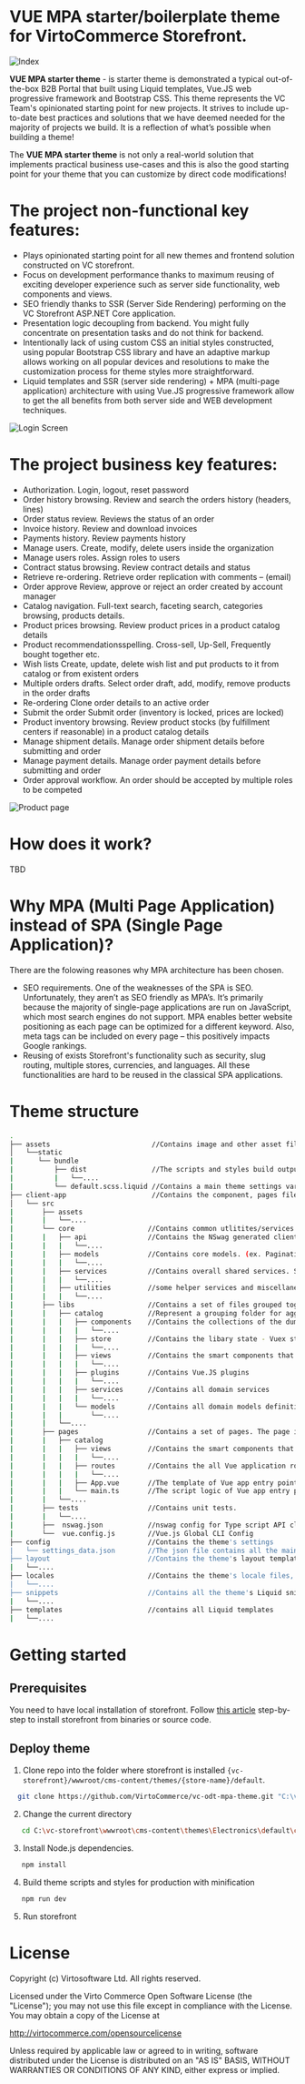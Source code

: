 # VUE MPA starter/boilerplate theme for VirtoCommerce Storefront.

![Index](https://user-images.githubusercontent.com/66079752/90002067-75540d00-dc92-11ea-9688-3a88ebfcea21.jpg)

**VUE MPA starter theme** - is starter theme is demonstrated a typical out-of-the-box B2B Portal that built using Liquid templates, Vue.JS web progressive framework and Bootstrap CSS.
 This theme represents the VC Team's opinionated starting point for new projects. It strives to include up-to-date best practices and solutions that we have deemed needed for the majority of projects we build. It is a reflection of what’s possible when building a theme! 

The **VUE MPA starter theme** is not only a real-world solution that implements practical business use-cases and  this is also the good starting point for your theme that you can customize by direct code modifications!

# The project non-functional key features:

- Plays opinionated starting point for all new themes and frontend solution constructed on VC storefront. 
- Focus on development performance thanks to maximum reusing of exciting developer experience such as server side functionality, web components and views.
- SEO friendly thanks to SSR (Server Side Rendering) performing on the VC Storefront ASP.NET Core application.
- Presentation logic decoupling from backend. You might fully concentrate on  presentation tasks and do not think for backend. 
- Intentionally lack of using custom CSS an initial styles constructed, using popular Bootstrap CSS library  and have an adaptive markup allows working on all popular devices and resolutions to make the customization process for theme styles  more straightforward. 
- Liquid templates and SSR (server side rendering)  + MPA (multi-page application) architecture with using Vue.JS progressive framework allow to get the all benefits from both server side and WEB development techniques.
  

![Login Screen](https://user-images.githubusercontent.com/66079752/90002356-daa7fe00-dc92-11ea-82ea-7a9f3aaee41d.jpg)
  
# The project business key features:

- Authorization. Login, logout, reset password
- Order history browsing. Review and search the orders history (headers, lines)
- Order status review. Reviews the status of an order
- Invoice history. Review and download invoices 
- Payments history.	Review payments history
- Manage users.	Create, modify, delete users inside the organization
- Manage users roles. Assign roles to users
- Contract status browsing.	Review contract details and status
- Retrieve re-ordering.	Retrieve order replication with comments – (email)
- Order approve	Review, approve or reject an order created by account manager
- Catalog navigation. Full-text  search, faceting search, categories browsing, products details.
- Product prices browsing.	Review product prices in a product catalog details
- Product recommendationsspelling. Cross-sell, Up-Sell, Frequently bought together etc.
- Wish lists	Create, update, delete wish list and put products to it from catalog or from existent orders
- Multiple orders drafts. Select order draft, add, modify, remove products in the order drafts
- Re-ordering	Clone order details to an active order 
- Submit the order	Submit order (inventory is locked, prices are locked)
- Product inventory browsing. Review product stocks (by fulfillment centers if reasonable) in a product catalog details
- Manage shipment details. Manage order shipment details before submitting and order
- Manage payment details. Manage order payment details before submitting and order
- Order approval workflow.	An order should be accepted by multiple roles to be competed

![Product page](https://user-images.githubusercontent.com/66079752/90002565-19d64f00-dc93-11ea-9c7e-b4f0e996af24.jpg)

# How does it work?
TBD
# Why MPA (Multi Page Application) instead of SPA (Single Page Application)?
There are the folowing  reasones why MPA architecture has been chosen. 
- SEO requirements. One of the weaknesses of the SPA is SEO. Unfortunately, they aren’t as SEO friendly as MPA’s. It’s primarily because the majority of single-page applications are run on JavaScript, which most search engines do not support. MPA enables better website positioning as each page can be optimized for a different keyword. Also, meta tags can be included on every page – this positively impacts Google rankings.
- Reusing of exists Storefront's functionality such as security, slug routing, multiple stores, currencies, and languages. All these functionalities are hard to be reused in the classical SPA applications. 

# Theme structure
```bash
.
├── assets                         //Contains image and other asset files to be copied as-is when you build your application.
│   └──static
|      └── bundle  
|          ├── dist                //The scripts and styles build output folder. Contains all resulting js and css bundles.
|          |   └──....
|          └── default.scss.liquid //Contains a main theme settings variables and used for theme color scheme customization
├── client-app                     //Contains the component, pages files of the Vue.JS MPA application.
│   └── src
|       ├── assets
|       |   └──....
|       └── core                  //Contains common utlitites/services that can be shared and used by any pages and libraries.
|       |   ├── api               //Contains the NSwag generated clients to the storefront REST API
|       |   |   └──....
|       |   ├── models            //Contains core models. (ex. Pagination)
|       |   |   └──....
|       |   ├── services          //Contains overall shared services. Such as AxiosInstance or InitializationService (implement common init logic for all pages).
|       |   |   └──....
|       |   ├── utilities         //some helper services and miscellaneous utils
|       |   |   └──....
|       ├── libs                  //Contains a set of files grouped together in folders by their domain context. The main purpose is code reusing and simple project maintenance. 
|       |   ├── catalog           //Represent a grouping folder for aggregate all building blocks for the particular domain context (e.g catalog browsing)
|       |   |   ├── components    //Contains the collections of the dumb or presentation components specific only for this domain context. 
|       |   |   |   └──....
|       |   |   ├── store         //Contains the libary state - Vuex store modules (state, mutators, getters).
|       |   |   |   └──....
|       |   |   ├── views         //Contains the smart components that immplements the particular use cases.
|       |   |   |   └──....
|       |   |   ├── plugins       //Contains Vue.JS plugins
|       |   |   |   └──....
|       |   |   ├── services      //Contains all domain services
|       |   |   |   └──....
|       |   |   └── models        //Contains all domain models definitions
|       |   |       └──....
|       |   └──....            
|       ├── pages                 //Contains a set of pages. The page is the Vue app that usually added to one of the pages that rendered on the server-side.
|       |   ├── catalog
|       |   |   ├── views         //Contains the smart components that implements the particular business context use case related to this page
|       |   |   |   └──....
|       |   |   ├── routes        //Contains the all Vue application routes 
|       |   |   |   └──....
|       |   |   ├── App.vue       //The template of Vue app entry point for page (Multiple files component)
|       |   |   └── main.ts       //The script logic of Vue app entry point for page (Multiple files component)
|       |   └──....   
|       ├── tests                 //Contains unit tests.
|       |   └──....
|       ├──  nswag.json           //nswag config for Type script API clients generation
|       └──  vue.config.js        //Vue.js Global CLI Config
├── config                        //Contains the theme's settings
|   └── settings_data.json        //The json file contains all the main settings for the Liquid theme.
├── layout                        //Contains the theme's layout templates, which by default is the theme.liquid file. 
|   └──....
├── locales                       //Contains the theme's locale files, which are used to provide translated content for the theme.
|   └──....
├── snippets                      //Contains all the theme's Liquid snippet files, which are bits of code that can be referenced in other templates of a theme.
|   └──....
├── templates                     //contains all Liquid templates
|   └──....
```


# Getting started
## Prerequisites

You need to have local installation of storefront. Follow [this article](https://virtocommerce.com/docs/vc2devguide/deployment/storefront-deployment) step-by-step to install storefront from binaries or source code.

## Deploy theme
1. Clone repo into the folder where storefront is installed  `{vc-storefront}/wwwroot/cms-content/themes/{store-name}/default`.
```bash
  git clone https://github.com/VirtoCommerce/vc-odt-mpa-theme.git "C:\vc-storefront\wwwroot\cms-content\themes\Electronics\default"
```
2. Change the current  directory
```bash
   cd C:\vc-storefront\wwwroot\cms-content\themes\Electronics\default\clientApp
```
3. Install Node.js dependencies.
```bash
   npm install    
```
4. Build theme scripts and styles for production with minification
```bash
   npm run dev 
```
5. Run storefront 


# License
Copyright (c) Virtosoftware Ltd.  All rights reserved.

Licensed under the Virto Commerce Open Software License (the "License"); you
may not use this file except in compliance with the License. You may
obtain a copy of the License at

http://virtocommerce.com/opensourcelicense

Unless required by applicable law or agreed to in writing, software
distributed under the License is distributed on an "AS IS" BASIS,
WITHOUT WARRANTIES OR CONDITIONS OF ANY KIND, either express or
implied.
